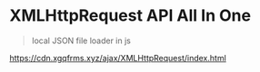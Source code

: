 # XMLHttpRequest API All In One

> local JSON file loader in js

https://cdn.xgqfrms.xyz/ajax/XMLHttpRequest/index.html
